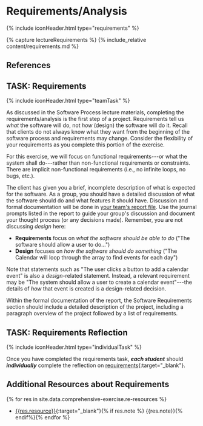 # Requirements/Analysis
{% include iconHeader.html type="requirements" %}

{% capture lectureRequirements %}
{% include_relative content/requirements.md %}


## References

[^IEEE2010]: "Systems and software engineering – Vocabulary," ISO/IEC/IEEE 24765:2010(E), pp. 1–418, Dec. 2010.

[^Williams]:  L. Williams, An Introduction to Software Engineering. Amazon Digital Services LLC, 2013.

[^HJD05]: Elizabeth Hull, Ken Jackson, and Jeremy Dick. *Requirements Engineering.* Springer, London, 2nd edition, 2005.

[^BS09]: Ralph Bravaco and Shai Simonson, *Java Programming: From the Ground Up*, 1st edition, 2009.
{% endcapture %}
{% include expand.html title="Expand for Requirements Overview" content=lectureRequirements %}




## TASK: Requirements
{% include iconHeader.html type="teamTask" %}

As discussed in the Software Process lecture materials, completing the requirements/analysis is the first step of a project. Requirements tell us *what* the software will do, not *how* (design) the software will do it. Recall that clients do not always know what they want from the beginning of the software process and requirements may change. Consider the flexibility of your requirements as you complete this portion of the exercise.

  
For this exercise, we will focus on functional requirements---or what the system shall do---rather than non-functional requirements or constraints.  There are implicit non-functional requirements (i.e., no infinite loops, no bugs, etc.). 

The client has given you a brief, incomplete description of what is expected for the software. As a group, you should have a detailed discussion of what the software should do and what features it should have. Discussion and formal documentation will be done in [your team's report file](#team-documentation). Use the journal prompts listed in the report to guide your group's discussion and document your thought process (or any decisions made). Remember, you are not discussing *design* here:
 
  * **Requirements** focus on *what the software should be able to do* ("The software should allow a user to do...")
  * **Design** focuses on *how the software should do something* ("The Calendar will loop through the array to find events for each day")
  
Note that statements such as "The user clicks a button to add a calendar event" is also a *design*-related statement. Instead, a relevant requirement may be "The system should allow a user to create a calendar event"---the details of *how* that event is created is a design-related decision.

Within the formal documentation of the report, the Software Requirements section should include a detailed description of the project, including a paragraph overview of the project followed by a list of requirements. 

## TASK: Requirements Reflection
{% include iconHeader.html type="individualTask" %}

Once you have completed the requirements task, ***each student*** should ***individually*** complete the reflection on [requirements]({{site.data.comprehensive-exercise.re-reflection}}){:target="_blank"}.

##  Additional Resources about Requirements

{% for res in site.data.comprehensive-exercise.re-resources %}
* [{{res.resource}}]({{res.url}}){:target="_blank"}{% if res.note %} {{res.note}}{% endif%}{% endfor %}



